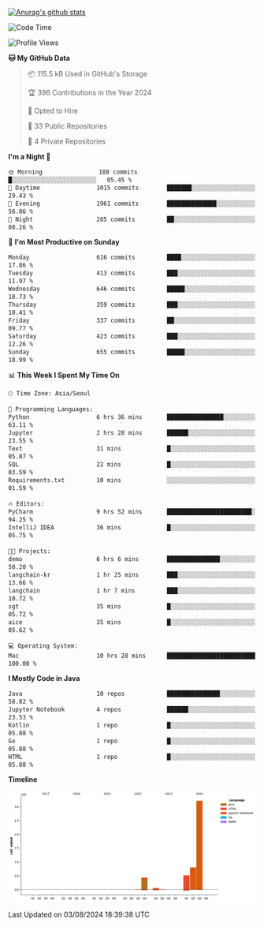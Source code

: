 [![Anurag's github stats](https://github-readme-stats.vercel.app/api?username=hajubal)](https://github.com/anuraghazra/github-readme-stats)

<!--START_SECTION:waka-->
![Code Time](http://img.shields.io/badge/Code%20Time-96%20hrs%2046%20mins-blue)

![Profile Views](http://img.shields.io/badge/Profile%20Views-0-blue)

**🐱 My GitHub Data** 

> 📦 115.5 kB Used in GitHub's Storage 
 > 
> 🏆 396 Contributions in the Year 2024
 > 
> 💼 Opted to Hire
 > 
> 📜 33 Public Repositories 
 > 
> 🔑 4 Private Repositories 
 > 
**I'm a Night 🦉** 

```text
🌞 Morning                188 commits         █░░░░░░░░░░░░░░░░░░░░░░░░   05.45 % 
🌆 Daytime                1015 commits        ███████░░░░░░░░░░░░░░░░░░   29.43 % 
🌃 Evening                1961 commits        ██████████████░░░░░░░░░░░   56.86 % 
🌙 Night                  285 commits         ██░░░░░░░░░░░░░░░░░░░░░░░   08.26 % 
```
📅 **I'm Most Productive on Sunday** 

```text
Monday                   616 commits         ████░░░░░░░░░░░░░░░░░░░░░   17.86 % 
Tuesday                  413 commits         ███░░░░░░░░░░░░░░░░░░░░░░   11.97 % 
Wednesday                646 commits         █████░░░░░░░░░░░░░░░░░░░░   18.73 % 
Thursday                 359 commits         ███░░░░░░░░░░░░░░░░░░░░░░   10.41 % 
Friday                   337 commits         ██░░░░░░░░░░░░░░░░░░░░░░░   09.77 % 
Saturday                 423 commits         ███░░░░░░░░░░░░░░░░░░░░░░   12.26 % 
Sunday                   655 commits         █████░░░░░░░░░░░░░░░░░░░░   18.99 % 
```


📊 **This Week I Spent My Time On** 

```text
🕑︎ Time Zone: Asia/Seoul

💬 Programming Languages: 
Python                   6 hrs 36 mins       ████████████████░░░░░░░░░   63.11 % 
Jupyter                  2 hrs 28 mins       ██████░░░░░░░░░░░░░░░░░░░   23.55 % 
Text                     31 mins             █░░░░░░░░░░░░░░░░░░░░░░░░   05.07 % 
SQL                      22 mins             █░░░░░░░░░░░░░░░░░░░░░░░░   03.59 % 
Requirements.txt         10 mins             ░░░░░░░░░░░░░░░░░░░░░░░░░   01.59 % 

🔥 Editors: 
PyCharm                  9 hrs 52 mins       ████████████████████████░   94.25 % 
IntelliJ IDEA            36 mins             █░░░░░░░░░░░░░░░░░░░░░░░░   05.75 % 

🐱‍💻 Projects: 
demo                     6 hrs 6 mins        ███████████████░░░░░░░░░░   58.20 % 
langchain-kr             1 hr 25 mins        ███░░░░░░░░░░░░░░░░░░░░░░   13.66 % 
langchain                1 hr 7 mins         ███░░░░░░░░░░░░░░░░░░░░░░   10.72 % 
sgt                      35 mins             █░░░░░░░░░░░░░░░░░░░░░░░░   05.72 % 
aice                     35 mins             █░░░░░░░░░░░░░░░░░░░░░░░░   05.62 % 

💻 Operating System: 
Mac                      10 hrs 28 mins      █████████████████████████   100.00 % 
```

**I Mostly Code in Java** 

```text
Java                     10 repos            ███████████████░░░░░░░░░░   58.82 % 
Jupyter Notebook         4 repos             ██████░░░░░░░░░░░░░░░░░░░   23.53 % 
Kotlin                   1 repo              █░░░░░░░░░░░░░░░░░░░░░░░░   05.88 % 
Go                       1 repo              █░░░░░░░░░░░░░░░░░░░░░░░░   05.88 % 
HTML                     1 repo              █░░░░░░░░░░░░░░░░░░░░░░░░   05.88 % 
```



**Timeline**

![Lines of Code chart](https://raw.githubusercontent.com/hajubal/hajubal/main/assets/bar_graph.png)


 Last Updated on 03/08/2024 18:39:38 UTC
<!--END_SECTION:waka-->